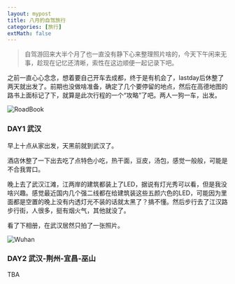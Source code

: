 ```yaml
---
layout: mypost
title: 八月的自驾旅行
categories: [旅行]
extMath: false
---
```


> 自驾游回来大半个月了也一直没有静下心来整理照片啥的，今天下午闲来无事，趁现在记忆还清晰，索性在这边顺便一起记录下吧。


之前一直心心念念，想着要自己开车去成都，终于是有机会了，lastday后休整了两天就出发了。前期也没做啥准备，确定了几个要停留的地点，然后在高德地图的路书上面标记了下，就算是此次行程的一个“攻略”了吧。两人一狗一车，出发。

![RoadBook](00-roadbook.jpg)

### DAY1 武汉

早上十点从家出发，天黑前就到武汉了。

酒店休整了一下出去吃了点特色小吃，热干面，豆皮，汤包，感觉一般般，可能是不合我胃口。

晚上去了武汉江滩，江两岸的建筑都装上了LED，据说有灯光秀可以看，但是我没啥兴趣。感觉最近国内几个强二线都在给建筑装这些五颜六色的LED，可能因为里面都是空置的晚上没有内透灯光不装的话就太黑了？搞不懂。然后步行去了江汉路步行街，人很多，挺有烟火气，其他就没了。

看了下相册，在武汉居然只拍了一张照片。

![Wuhan](01-wh.jpg)

### DAY2 武汉-荆州-宜昌-巫山

TBA
